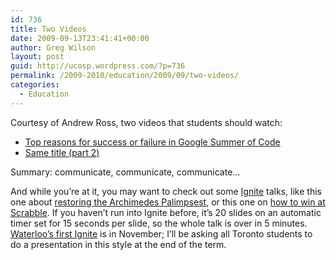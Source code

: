 ```yaml
---
id: 736
title: Two Videos
date: 2009-09-13T23:41:41+00:00
author: Greg Wilson
layout: post
guid: http://ucosp.wordpress.com/?p=736
permalink: /2009-2010/education/2009/09/two-videos/
categories:
  - Education
---
```

Courtesy of Andrew Ross, two videos that students should watch:

  * [Top reasons for success or failure in Google Summer of Code](http://www.youtube.com/watch?v=JgUHbmh2Qgs)
  * [Same title (part 2)](http://www.youtube.com/watch?v=GF5kMGvoFt4)

Summary: communicate, communicate, communicate&#8230;

And while you&#8217;re at it, you may want to check out some [Ignite](http://ignite.oreilly.com/) talks, like this one about [restoring the Archimedes Palimpsest](http://www.youtube.com/watch?v=t3IP_FmGams), or this one on [how to win at Scrabble](http://ignite.oreilly.com/2009/09/mehal-shah-on-how-to-win-at-scrabble.html). If you haven&#8217;t run into Ignite before, it&#8217;s 20 slides on an automatic timer set for 15 seconds per slide, so the whole talk is over in 5 minutes. [Waterloo&#8217;s first Ignite](http://ignite.oreilly.com/2009/09/first-ignite-waterloo.html) is in November; I&#8217;ll be asking all Toronto students to do a presentation in this style at the end of the term.